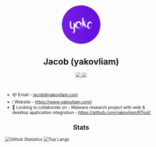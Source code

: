 <p align="center">
    <img style="border-radius: 100px" width="128" height="128" src="https://raw.githubusercontent.com/yakovliam/yakovliam/master/circle-cropped.png">
</p>

<h1 align="center">Jacob (yakovliam)</h1>

<p align="center">
  <a href="https://twitter.com/yakovliam">
    <img width="22px" src="https://cdn.jsdelivr.net/npm/simple-icons@v3/icons/twitter.svg" />
  </a>

  <a href="https://github.com/yakovliam">
    <img width="22px" src="https://cdn.jsdelivr.net/npm/simple-icons@v3/icons/github.svg" />
  </a>
</p>

<br/>

<p align="center">
	<ul>
		<li>📪 Email - <a href="mailto:jacob@yakovliam.com">jacob@yakovliam.com</a></li>
		<li>ℹ️ Website - <a href="https://www.yakovliam.com/">https://www.yakovliam.com/</a></li>
		<li>🍻 Looking to collaborate on - Malware research project with web & desktop application integration - <a href="https://github.com/yakovliam/RTool/">https://github.com/yakovliam/RTool/</a></li>
	</ul>
</p>

<h2 align="center">Stats</h2>


![Github Statistics](https://github-readme-stats.vercel.app/api?username=yakovliam&count_private=true&show_icons=true&include_all_commits=true)
![Top Langs](https://github-readme-stats.vercel.app/api/top-langs/?username=yakovliam)
